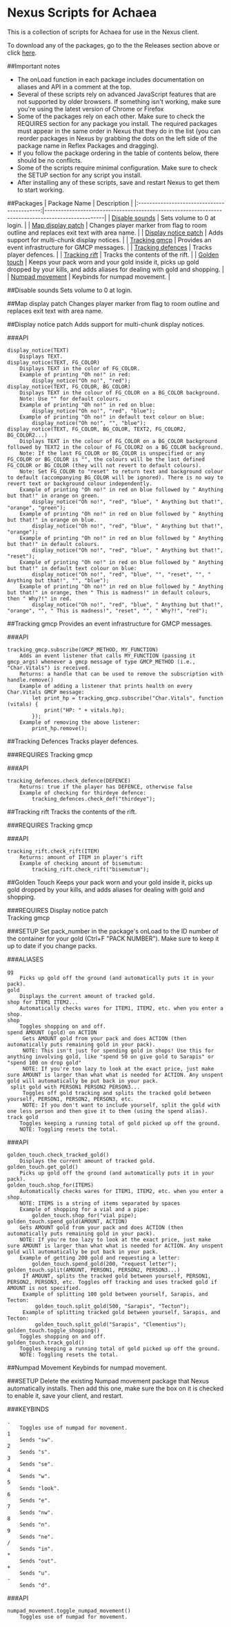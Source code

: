 # Nexus Scripts for Achaea
This is a collection of scripts for Achaea for use in the Nexus client.

To download any of the packages, go to the the Releases section above or click [here](https://github.com/samueldcorbin/achaea/releases/latest).

##Important notes
* The onLoad function in each package includes documentation on aliases and API in a comment at the top.
* Several of these scripts rely on advanced JavaScript features that are not supported by older browsers. If something isn't working, make sure you're using the latest version of Chrome or Firefox
* Some of the packages rely on each other. Make sure to check the REQUIRES section for any package you install. The required packages must appear in the same order in Nexus that they do in the list (you can reorder packages in Nexus by grabbing the dots on the left side of the package name in Reflex Packages and dragging).
* If you follow the package ordering in the table of contents below, there should be no conflicts.
* Some of the scripts require minimal configuration. Make sure to check the SETUP section for any script you install.
* After installing any of these scripts, save and restart Nexus to get them to start working.

##Packages
|                 Package Name                | Description                                                                                       |
|:-------------------------------------------:|---------------------------------------------------------------------------------------------------|
| [Disable sounds](#disablesounds)            | Sets volume to 0 at login.                                                                        |
| [Map display patch](#mapdisplaypatch)       | Changes player marker from flag to room outline and replaces exit text with area name.            |
| [Display notice patch](#displaynoticepatch) | Adds support for multi-chunk display notices.                                                     |
| [Tracking gmcp](#trackinggmcp)              | Provides an event infrastructure for GMCP messages.                                               |
| [Tracking defences](#trackingdefences)      | Tracks player defences.                                                                           |
| [Tracking rift](#trackingrift)              | Tracks the contents of the rift.                                                                  |
| [Golden touch](#goldentouch)                | Keeps your pack worn and your gold inside it, picks up gold dropped by your kills, and adds aliases for dealing with gold and shopping. |
| [Numpad movement](#numpadmovement)          | Keybinds for numpad movement.                                                                     |

<a name="disablesounds"></a>
##Disable sounds
Sets volume to 0 at login.

<a name="mapdisplaypatch"></a>
##Map display patch
Changes player marker from flag to room outline and replaces exit text with area name.

<a name="displaynoticepatch"></a>
##Display notice patch
Adds support for multi-chunk display notices.

###API
```
display_notice(TEXT)  
    Displays TEXT.  
display_notice(TEXT, FG_COLOR)
    Displays TEXT in the color of FG_COLOR.
    Example of printing "Oh no!" in red:
        display_notice("Oh no!", "red");
display_notice(TEXT, FG_COLOR, BG_COLOR)
    Displays TEXT in the colour of FG_COLOR on a BG_COLOR background.
    Note: Use "" for default colours.
    Example of printing "Oh no!" in red on blue:
        display_notice("Oh no!", "red", "blue");
    Example of printing "Oh no!" in default text colour on blue:
        display_notice("Oh no!", "", "blue");
display_notice(TEXT, FG_COLOR, BG_COLOR, TEXT2, FG_COLOR2, BG_COLOR2...)
    Displays TEXT in the colour of FG_COLOR on a BG_COLOR background followed by TEXT2 in the colour of FG_COLOR2 on a BG_COLOR background.
    Note: If the last FG_COLOR or BG_COLOR is unspecified or any FG_COLOR or BG_COLOR is "", the colours will be the last defined FG_COLOR or BG_COLOR (they will not revert to default colours).
    Note: Set FG_COLOR to "reset" to return text and background colour to default (accompanying BG_COLOR will be ignored). There is no way to revert text or background colour independently.
    Example of printing "Oh no!" in red on blue followed by " Anything but that!" in orange on green.
        display_notice("Oh no!", "red", "blue", " Anything but that!", "orange", "green");
    Example of printing "Oh no!" in red on blue followed by " Anything but that!" in orange on blue.
        display_notice("Oh no!", "red", "blue", " Anything but that!", "orange");
    Example of printing "Oh no!" in red on blue followed by " Anything but that!" in default colours.
        display_notice("Oh no!", "red", "blue", " Anything but that!", "reset");
    Example of printing "Oh no!" in red on blue followed by " Anything but that!" in default text colour on blue:
        display_notice("Oh no!", "red", "blue", "", "reset", "", " Anything but that!", "", "blue");
    Example of printing "Oh no!" in red on blue followed by " Anything but that!" in orange, then " This is madness!" in default colours, then " Why?!" in red.
        display_notice("Oh no!", "red", "blue", " Anything but that!", "orange", "", " This is madness!", "reset", "", " Why?!", "red");
```

<a name="trackinggmcp"></a>
##Tracking gmcp
Provides an event infrastructure for GMCP messages.

###API
```
tracking_gmcp.subscribe(GMCP_METHOD, MY_FUNCTION)
    Adds an event listener that calls MY_FUNCTION (passing it gmcp_args) whenever a gmcp message of type GMCP_METHOD (i.e., "Char.Vitals") is received.
    Returns: a handle that can be used to remove the subscription with handle.remove()
    Example of adding a listener that prints health on every Char.Vitals GMCP message:
        let print_hp = tracking_gmcp.subscribe("Char.Vitals", function (vitals) {
            print("HP: " + vitals.hp);
        });
    Example of removing the above listener:
        print_hp.remove();
```

<a name="trackingdefences"></a>
##Tracking Defences
Tracks player defences.

###REQUIRES
Tracking gmcp

###API
```
tracking_defences.check_defence(DEFENCE)
    Returns: true if the player has DEFENCE, otherwise false
    Example of checking for thirdeye defence:
        tracking_defences.check_def("thirdeye");
```

<a name="trackingrift"></a>
##Tracking rift
Tracks the contents of the rift.

###REQUIRES
Tracking gmcp

###API
```
tracking_rift.check_rift(ITEM)
    Returns: amount of ITEM in player's rift
    Example of checking amount of bisemutum:
        tracking_rift.check_rift("bisemutum");
```

<a name="goldentouch"></a>
##Golden Touch
Keeps your pack worn and your gold inside it, picks up gold dropped by your kills, and adds aliases for dealing with gold and shopping.

###REQUIRES
Display notice patch  
Tracking gmcp

###SETUP
Set pack_number in the package's onLoad to the ID number of the container for your gold (Ctrl+F "PACK NUMBER"). Make sure to keep it up to date if you change packs.

###ALIASES
```
gg
    Picks up gold off the ground (and automatically puts it in your pack).
gold
    Displays the current amount of tracked gold.
shop for ITEM1 ITEM2...
    Automatically checks wares for ITEM1, ITEM2, etc. when you enter a shop.
shop
    Toggles shopping on and off.
spend AMOUNT (gold) on ACTION
     Gets AMOUNT gold from your pack and does ACTION (then automatically puts remaining gold in your pack).
     NOTE: This isn't just for spending gold in shops! Use this for anything involving gold, like "spend 50 on give gold to Sarapis" or "spend 100 on drop gold"
     NOTE: If you're too lazy to look at the exact price, just make sure AMOUNT is larger than what what is needed for ACTION. Any unspent gold will automatically be put back in your pack.
 split gold with PERSON1 PERSON2 PERSON3...
     Toggles off gold tracking and splits the tracked gold between yourself, PERSON1, PERSON2, PERSON3, etc.
     NOTE: If you don't want to include yourself, split the gold with one less person and then give it to them (using the spend alias).
track gold
    Toggles keeping a running total of gold picked up off the ground.
    NOTE: Toggling resets the total.
```

###API
```
golden_touch.check_tracked_gold()
    Displays the current amount of tracked gold.
golden_touch.get_gold()
    Picks up gold off the ground (and automatically puts it in your pack).
golden_touch.shop_for(ITEMS)
    Automatically checks wares for ITEM1, ITEM2, etc. when you enter a shop.
    NOTE: ITEMS is a string of items separated by spaces
    Example of shopping for a vial and a pipe:
        golden_touch.shop_for("vial pipe);
golden_touch.spend_gold(AMOUNT, ACTION)
    Gets AMOUNT gold from your pack and does ACTION (then automatically puts remaining gold in your pack).
    NOTE: If you're too lazy to look at the exact price, just make sure AMOUNT is larger than what what is needed for ACTION. Any unspent gold will automatically be put back in your pack.
    Example of getting 200 gold and requesting a letter:
        golden_touch.spend_gold(200, "request letter");
golden_touch.split(AMOUNT, PERSON1, PERSON2, PERSON3...)
     If AMOUNT, splits the tracked gold between yourself, PERSON1, PERSON2, PERSON3, etc. Toggles off tracking and uses tracked gold if AMOUNT is not specified.
     Example of splitting 100 gold between yourself, Sarapis, and Tecton:
         golden_touch.split_gold(500, "Sarapis", "Tecton");
     Example of splitting tracked gold between yourself, Sarapis, and Tecton:
         golden_touch.split_gold("Sarapis", "Clementius");
golden_touch.toggle_shopping()
    Toggles shopping on and off.
golden_touch.track_gold()
    Toggles keeping a running total of gold picked up off the ground.
    NOTE: Toggling resets the total.
```

<a name="numpadmovement"></a>
##Numpad Movement
Keybinds for numpad movement.

###SETUP
Delete the existing Numpad movement package that Nexus automatically installs. Then add this one, make sure the box on it is checked to enable it, save your client, and restart.

###KEYBINDS
```
.
    Toggles use of numpad for movement.
1
    Sends "sw".
2
    Sends "s".
3
    Sends "se".
4
    Sends "w".
5
    Sends "look".
6
    Sends "e".
7
    Sends "nw".
8
    Sends "n".
9
    Sends "ne".
/
    Sends "in".
*
    Sends "out".
+
    Sends "u".
-
    Sends "d".
```

###API
```
numpad_movement.toggle_numpad_movement()
    Toggles use of numpad for movement.
```
